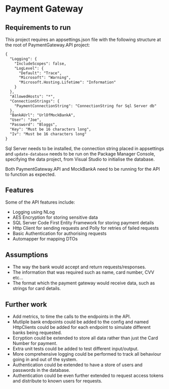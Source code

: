 # Payment Gateway

## Requirements to run

This project requires an appsettings.json file with the following structure at the root of PaymentGateway.API project:

````markdown
{
  "Logging": {
    "IncludeScopes": false,
    "LogLevel": {
      "Default": "Trace",
      "Microsoft": "Warning",
      "Microsoft.Hosting.Lifetime": "Information"
    }
  },
  "AllowedHosts": "*",
  "ConnectionStrings": {
    "PaymentConnectionString": "ConnectionString for Sql Server db"
  },
  "BankAUrl": "UrlOfMockBankA",
  "User": "Joe",
  "Password": "Bloggs",
  "Key": "Must be 16 characters long",
  "Iv": "Must be 16 characters long"
}

````

Sql Server needs to be installed, the connection string placed in appsettings and `update-database` needs to be run on the Package Manager Console, specifying the data project, from Visual Studio to initialise the database.

Both PaymentGateway.API and MockBankA need to be running for the API to function as expected.

## Features

Some of the API features include:

* Logging using NLog
* AES Encryption for storing sensitive data
* SQL Server Code First Entity Framework for storing payment details
* Http Client for sending requests and Polly for retries of failed requests
* Basic Authentication for authorising requests
* Automapper for mapping DTOs 

## Assumptions

* The way the bank would accept and return requests/responses. 
* The information that was required such as name, card number, CVV etc... 
* The format which the payment gateway would receive data, such as strings for card details.

## Further work

* Add metrics, to time the calls to the endpoints in the API.  
* Mutliple bank endpoints could be added to the config and named HttpClients could be added for each endpoint to simulate different banks being requested. 
* Ecryption could be extended to store all data rather than just the Card Number for payment. 
* Extra unit tests could be added to test different input/output.
* More comprehensive logging could be performed to track all behaviour going in and out of the system. 
* Authentication could be extended to have a store of users and passwords in the database. 
* Authentication could be even further extended to request access tokens and distribute to known users for requests.